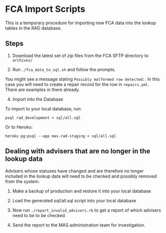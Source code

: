 # FCA Import Scripts

This is a temporary procedure for importing new FCA data into the lookup tables
in the RAD database.

## Steps

1) Download the latest set of zip files from the FCA SFTP directory to `archives/`

2) Run `./fca_data_to_sql.sh` and follow the prompts.

You might see a message stating `Possibly malformed row detected:`. In this case
you will need to create a repair record for the row in `repairs.yml`. There are
examples in there already.

4) Import into the Database

To import to your local database, run:

```
psql rad_development < sql/all.sql
```

Or to Heroku:

```
heroku pg:psql --app mas-rad-staging < sql/all.sql
```

## Dealing with advisers that are no longer in the lookup data

Advisers whose statuses have changed and are therefore no longer included in
the lookup data will need to be checked and possibly removed from the system.

1) Make a backup of production and restore it into your local database

2) Load the generated sql/all.sql script into your local database

3) Now run `./report_invalid_advisers.rb` to get a report of which advisers
need to be to be checked.

4) Send the report to the MAS administration team for investigation.
